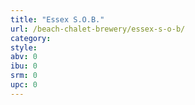 ```yaml
---
title: "Essex S.O.B."
url: /beach-chalet-brewery/essex-s-o-b/
category: 
style: 
abv: 0
ibu: 0
srm: 0
upc: 0
---
```


